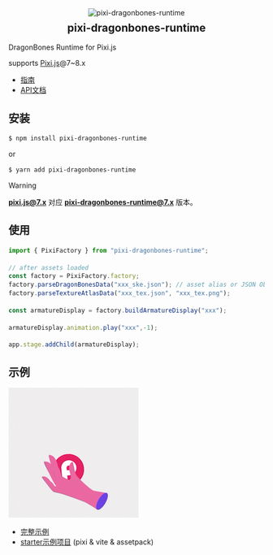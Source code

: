 <p style="text-align:center;" align="center">
    <picture align="center">
        <img align="center" alt="pixi-dragonbones-runtime" width="200" src="https://h1ve2.github.io/pixi-dragonbones-runtime/images/pic.png" />
    </picture>
    <div align="center" style="margin-top: -20px">
        <h2 style="border-bottom: none;">pixi-dragonbones-runtime</h2>
    </div>
</p>

DragonBones Runtime for Pixi.js

supports [Pixi.js](https://pixijs.com/)@7~8.x

- [指南](https://h1ve2.github.io/pixi-dragonbones-runtime/guide/)
- [API文档](https://h1ve2.github.io/pixi-dragonbones-runtime/api/8.x/)

## 安装
```sh [npm]
$ npm install pixi-dragonbones-runtime
```
or
```sh [yarn]
$ yarn add pixi-dragonbones-runtime
```
> [!WARNING]
> **pixi.js@7.x** 对应 **pixi-dragonbones-runtime@7.x** 版本。

## 使用
```ts
import { PixiFactory } from "pixi-dragonbones-runtime";

// after assets loaded
const factory = PixiFactory.factory;
factory.parseDragonBonesData("xxx_ske.json"); // asset alias or JSON Object 
factory.parseTextureAtlasData("xxx_tex.json", "xxx_tex.png");

const armatureDisplay = factory.buildArmatureDisplay("xxx");

armatureDisplay.animation.play("xxx",-1);

app.stage.addChild(armatureDisplay);

```
## 示例
![demo](https://github.com/h1ve2/pixi-dragonbones-runtime-starter/raw/main/preview.gif)

- [完整示例](https://h1ve2.github.io/pixi-dragonbones-runtime/guide/#demo)
- [starter示例项目](https://github.com/h1ve2/pixi-dragonbones-runtime-starter) (pixi & vite & assetpack)
